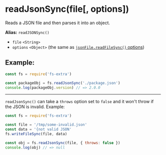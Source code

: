 # readJsonSync(file[, options])

Reads a JSON file and then parses it into an object.

**Alias:** `readJSONSync()`

- `file` `<String>`
- `options` `<Object>` (the same as [`jsonFile.readFileSync()` options](https://github.com/jprichardson/node-jsonfile#readfilesyncfilename-options))

## Example:

```js
const fs = require('fs-extra')

const packageObj = fs.readJsonSync('./package.json')
console.log(packageObj.version) // => 2.0.0
```

---

`readJsonSync()` can take a `throws` option set to `false` and it won't throw if the JSON is invalid. Example:

```js
const fs = require('fs-extra')

const file = '/tmp/some-invalid.json'
const data = '{not valid JSON'
fs.writeFileSync(file, data)

const obj = fs.readJsonSync(file, { throws: false })
console.log(obj) // => null
```
